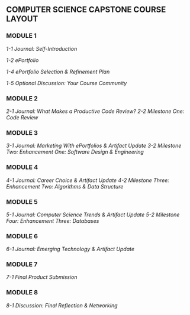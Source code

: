 ## COMPUTER SCIENCE CAPSTONE COURSE LAYOUT

### MODULE 1
*1-1 Journal: Self-Introduction*

*1-2 ePortfolio*

*1-4 ePortfolio Selection & Refinement Plan*

*1-5 Optional Discussion: Your Course Community*
  
### MODULE 2
*2-1 Journal: What Makes a Productive Code Review?*
*2-2 Milestone One: Code Review*

### MODULE 3
*3-1 Journal: Marketing With ePortfolios & Artifact Update*
*3-2 Milestone Two: Enhancement One: Software Design & Engineering*
  
### MODULE 4
*4-1 Journal: Career Choice & Artifact Update*
*4-2 Milestone Three: Enhancement Two: Algorithms & Data Structure*

### MODULE 5
*5-1 Journal: Computer Science Trends & Artifact Update*
*5-2 Milestone Four: Enhancement Three: Databases*
  
### MODULE 6
*6-1 Journal: Emerging Technology & Artifact Update*
  
### MODULE 7
*7-1 Final Product Submission*
 
### MODULE 8
*8-1 Discussion: Final Reflection & Networking*


